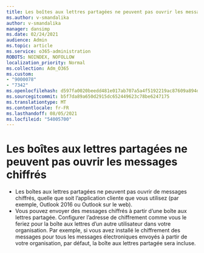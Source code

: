 ```yaml
---
title: Les boîtes aux lettres partagées ne peuvent pas ouvrir les messages chiffrés
ms.author: v-smandalika
author: v-smandalika
manager: dansimp
ms.date: 02/24/2021
audience: Admin
ms.topic: article
ms.service: o365-administration
ROBOTS: NOINDEX, NOFOLLOW
localization_priority: Normal
ms.collection: Adm_O365
ms.custom:
- "9000078"
- "7342"
ms.openlocfilehash: d597fa0020beedd481e017ab707a5a4f5192219ac87609a894d8ba7345ce3110
ms.sourcegitcommit: b5f7da89a650d2915dc652449623c78be6247175
ms.translationtype: MT
ms.contentlocale: fr-FR
ms.lasthandoff: 08/05/2021
ms.locfileid: "54005700"
---
```

# <a name="shared-mailboxes-cant-open-encrypted-messages"></a>Les boîtes aux lettres partagées ne peuvent pas ouvrir les messages chiffrés

- Les boîtes aux lettres partagées ne peuvent pas ouvrir de messages chiffrés, quelle que soit l’application cliente que vous utilisez (par exemple, Outlook 2016 ou Outlook sur le web).
- Vous pouvez envoyer des messages chiffrés à partir d’une boîte aux lettres partagée. Configurer l’adresse de chiffrement comme vous le feriez pour la boîte aux lettres d’un autre utilisateur dans votre organisation. Par exemple, si vous avez installé le chiffrement des messages pour tous les messages électroniques envoyés à partir de votre organisation, par défaut, la boîte aux lettres partagée sera incluse.
